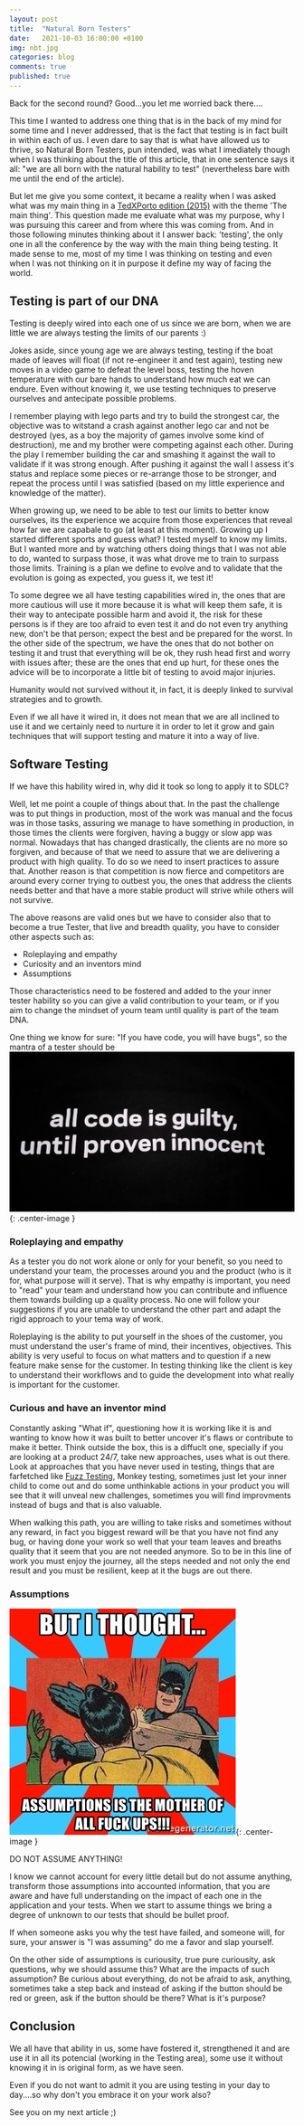 ```yaml
---
layout: post
title:  "Natural Born Testers"
date:   2021-10-03 16:00:00 +0100
img: nbt.jpg
categories: blog
comments: true
published: true
---
```

Back for the second round? Good...you let me worried back there....

This time I wanted to address one thing that is in the back of my mind for some time and I never addressed, that is the fact that testing is in fact built in within each of us. 
I even dare to say that is what have allowed us to thrive, so Natural Born Testers, pun intended, was what I imediately though when I was thinking about the title of this article, that in one sentence says it all: "we are all born with the natural hability to test" (nevertheless bare with me until the end of the article).

But let me give you some context, it became a reality when I was asked what was my main thing in a [TedXPorto edition (2015)] with the theme 'The main thing'. This question made me evaluate what was my purpose, why I was pursuing this career and from where this was coming from. And in those following minutes thinking about it I answer back: 'testing', the only one in all the conference by the way with the main thing being testing. It made sense to me, most of my time I was thinking on testing and even when I was not thinking on it in purpose it define my way of facing the world.

## Testing is part of our DNA
Testing is deeply wired into each one of us since we are born, when we are little we are always testing the limits of our parents :)

Jokes aside, since young age we are always testing, testing if the boat made of leaves will float (if not re-engineer it and test again), testing new moves in a video game to defeat the level boss, testing the hoven temperature with our bare hands to understand how much eat we can endure. Even without knowing it, we use testing techniques to preserve ourselves and antecipate possible problems.

I remember playing with lego parts and try to build the strongest car, the objective was to witstand a crash against another lego car and not be destroyed (yes, as a boy the majority of games involve some kind of destruction), me and my brother were competing against each other. During the play I remember building the car and smashing it against the wall to validate if it was strong enough.
After pushing it against the wall I assess it's status and replace some pieces or re-arrange those to be stronger, and repeat the process until I was satisfied (based on my little experience and knowledge of the matter).

When growing up, we need to be able to test our limits to better know ourselves, its the experience we acquire from those experiences that reveal how far we are capabale to go (at least at this moment). Growing up I started different sports and guess what? I tested myself to know my limits. But I wanted more and by watching others doing things that I was not able to do, wanted to surpass those, it was what drove me to train to surpass those limits. Training is a plan we define to evolve and to validate that the evolution is going as expected, you guess it, we test it!

To some degree we all have testing capabilities wired in, the ones that are more cautious will use it more because it is what will keep them safe, it is their way to antecipate possible harm and avoid it, the risk for these persons is if they are too afraid to even test it and do not even try anything new, don't be that person; expect the best and be prepared for the worst. In the other side of the spectrum, we have the ones that do not bother on testing it and trust that everything will be ok, they rush head first and worry with issues after; these are the ones that end up hurt, for these ones the advice will be to incorporate a little bit of testing to avoid major injuries.

Humanity would not survived without it, in fact, it is deeply linked to survival strategies and to growth.

Even if we all have it wired in, it does not mean that we are all inclined to use it and we certainly need to nurture it in order to let it grow and gain techniques that will support testing and mature it into a way of live. 

## Software Testing
If we have this hability wired in, why did it took so long to apply it to SDLC? 

Well, let me point a couple of things about that. In the past the challenge was to put things in production, most of the work was manual and the focus was in those tasks, assuring we manage to have something in production, in those times the clients were forgiven, having a buggy or slow app was normal.
Nowadays that has changed drastically, the clients are no more so forgiven, and because of that we need to assure that we are delivering a product with high quality. To do so we need to insert practices to assure that.
Another reason is that competition is now fierce and competitors are around every corner trying to outbest you, the ones that address the clients needs better and that have a more stable product will strive while others will not survive.

The above reasons are valid ones but we have to consider also that to become a true Tester, that live and breadth quality, you have to consider other aspects such as: 
 - Roleplaying and empathy
 - Curiosity and an inventors mind
 - Assumptions 

Those characteristics need to be fostered and added to the your inner tester hability so you can give a valid contribution to your team, or if you aim to change the mindset of yourn team until quality is part of the team DNA.

One thing we know for sure: "If you have code, you will have bugs", so the mantra of a tester should be
![All code is guilty until proven innocent](/assets/img/allcodeguilty.jpg){: .center-image }

### Roleplaying and empathy
As a tester you do not work alone or only for your benefit, so you need to understand your team, the processes around you and the product (who is it for, what purpose will it serve).
That is why empathy is important, you need to "read" your team and understand how you can contribute and influence them towards building up a quality process. No one will follow your suggestions if you are unable to understand the other part and adapt the rigid approach to your tema way of work.

Roleplaying is the ability to put yourself in the shoes of the customer, you must understand the user's frame of mind, their incentives, objectives.
This ability is very useful to focus on what matters and to question if a new feature make sense for the customer. In testing thinking like the client is key to understand their workflows and to guide the development into what really is important for the customer.

### Curious and have an inventor mind
Constantly asking "What if", questioning how it is working like it is and wanting to know how it was built to better uncover it's flaws or contribute to make it better. 
Think outside the box, this is a diffuclt one, specially if you are looking at a product 24/7, take new approaches, uses what is out there. 
Look at approaches that you have never used in testing, things that are farfetched like [Fuzz Testing], Monkey testing, sometimes just let your inner child to come out and do some unthinkable actions in your product you will see that it will unveal new challenges, sometimes you will find improvments instead of bugs and that is also valuable.
  

When walking this path, you are willing to take risks and sometimes without any reward, in fact you biggest reward will be that you have not find any bug, or having done your work so well that your team leaves and breaths quality that it seem that you are not needed anymore. So to be in this line of work you must enjoy the journey, all the steps needed and not only the end result and you must be resilient, keep at it the bugs are out there.

### Assumptions
![Assumptions](/assets/img/batmanslap.jpeg){: .center-image }

DO NOT ASSUME ANYTHING! 

I know we cannot account for every little detail but do not assume anything, transform those assumptions into accounted information, that you are aware and have full understanding on the impact of each one in the application and your tests. When we start to assume things we bring a degree of unknown to our tests that should be bullet proof.

If when someone asks you why the test have failed, and someone will, for sure, your answer is "I was assuming" do me a favor and slap yourself.

On the other side of assumptions is curiousity, true pure curiousity, ask questions, why we should assume this? What are the impacts of such assumption? 
Be curious about everything, do not be afraid to ask, anything, sometimes take a step back and instead of asking if the button should be red or green, ask if the button should be there? What is it's purpose?


## Conclusion
We all have that ability in us, some have fostered it, strengthened it and are use it in all its potencial (working in the Testing area), some use it without knowing it in is original form, as we have seen.

Even if you do not want to admit it you are using testing in your day to day....so why don't you embrace it on your work also?



See you on my next article ;)


[TedXPorto edition (2015)]: https://www.ted.com/tedx/events/13275 
[Fuzz Testing]: https://en.wikipedia.org/wiki/Fuzzing

